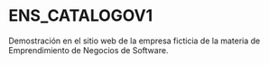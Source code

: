 # ENS_CATALOGOV1
Demostración en el sitio web de la empresa ficticia de la materia de Emprendimiento de Negocios de Software.
